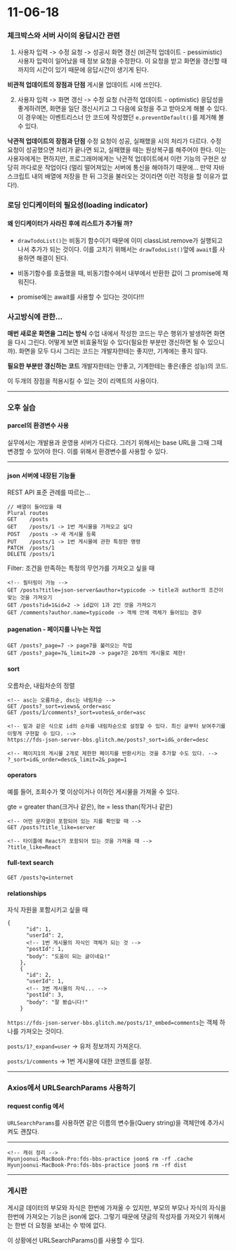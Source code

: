 # 11-06-18

### 체크박스와 서버 사이의 응답시간 관련
1. 사용자 입력 -> 수정 요청 -> 성공시 화면 갱신 (비관적 업데이트 - pessimistic)
사용자 입력이 일어났을 때 정보 요청을 수정한다. 이 요청을 받고 화면을 갱신할 때까지의 시간이 있기 때문에 응답시간이 생기게 된다.

**비관적 업데이트의 장점과 단점**
게시물 업데이트 시에 쓰인다.

2. 사용자 입력 -> 화면 갱신 -> 수정 요청 (낙관적 업데이트 - optimistic)
응답성을 좋게하려면, 화면을 일단 갱신시키고 그 다음에 요청을 주고 받아오게 해볼 수 있다. 이 경우에는 이벤트리스너 안 코드에 작성했던 `e.preventDefault()`를 제거해 볼 수 있다.

**낙관적 업데이트의 장점과 단점**
수정 요청이 성공, 실패했을 시의 처리가 다르다. 수정 요청이 성공했으면 처리가 끝나면 되고, 실패했을 때는 원상복구를 해주어야 한다. 이는 사용자에게는 편하지만, 프로그래머에게는 낙관적 업데이트에서 이런 기능의 구현은 상당히 까다로운 작업이다 (멀리 떨어져있는 서버에 통신을 해야하기 때문에... 만약 자바스크립트 내의 배열에 저장을 한 뒤 그것을 불러오는 것이라면 이런 걱정을 할 이유가 없다!).

### 로딩 인디케이터의 필요성(loading indicator)
#### 왜 인디케이터가 사라진 후에 리스트가 추가될 까?
- `drawTodoList()`는 비동기 함수이기 때문에 이미 classList.remove가 실행되고 나서 추가가 되는 것이다. 이를 고치기 위해서는 `drawTodoList()`앞에 `await`를 사용하면 해결이 된다. 

- 비동기함수를 호출했을 때, 비동기함수에서 내부에서 반환한 값이 그 promise에 채워진다.
- promise에는 await를 사용할 수 있다는 것이다!!!

### 사고방식에 관한...
**매번 새로운 화면을 그리는 방식**
수업 내에서 작성한 코드는 무슨 행위가 발생하면 화면을 다시 그린다. 어떻게 보면 비효율적일 수 있다(필요한 부분만 갱신하면 될 수 있으니까).
화면을 모두 다시 그리는 코드는 개발자한테는 좋지만, 기계에는 좋지 않다.

**필요한 부분만 갱신하는 코드**
개발자한테는 안좋고, 기계한테는 좋은(좋은 성능)의 코드.

이 두개의 장점을 적용시킬 수 있는 것이 리액트의 사용이다.

---
### 오후 실습

#### parcel의 환경변수 사용
실무에서는 개발용과 운영용 서버가 다르다. 그러기 위해서는 base URL을 그때 그때 변경할 수 있어야 한다. 이를 위해서 환경변수를 사용할 수 있다.

---

#### json 서버에 내장된 기능들

REST API 표준 관례를 따르는...
```
// 배열이 들어있을 때
Plural routes
GET    /posts
GET    /posts/1 -> 1번 게시물을 가져오고 싶다
POST   /posts -> 새 게시물 등록
PUT    /posts/1 -> 1번 게시물에 관한 특정한 명령
PATCH  /posts/1
DELETE /posts/1
```

Filter: 조건을 만족하는 특정의 무언가를 가져오고 싶을 때
```
<!-- 필터링이 가능 -->
GET /posts?title=json-server&author=typicode -> title과 author의 조건이 맞는 것을 가져오기
GET /posts?id=1&id=2 -> id값이 1과 2인 것을 가져오기
GET /comments?author.name=typicode -> 객체 안에 객체가 들어있는 경우
```

#### pagenation - 페이지를 나누는 작업

```
GET /posts?_page=7 -> page7을 불러오는 작업
GET /posts?_page=7&_limit=20 -> page7은 20개의 게시물로 제한!
```

#### sort
오름차순, 내림차순의 정렬
```
<!-- asc는 오름차순, dsc는 내림차순 -->
GET /posts?_sort=views&_order=asc
GET /posts/1/comments?_sort=votes&_order=asc

<!-- 밑과 같은 식으로 id의 순차를 내림차순으로 설정할 수 있다. 최신 글부터 보여주기를 이렇게 구현할 수 있다. -->
https://fds-json-server-bbs.glitch.me/posts?_sort=id&_order=desc

<!-- 페이지1의 게시물 2개로 제한한 페이지를 반환시키는 것을 추가할 수도 있다. -->
?_sort=id&_order=desc&_limit=2&_page=1
```

#### operators

예를 들어, 조회수가 몇 이상이거나 이하인 게시물을 가져올 수 있다.

gte = greater than(크거나 같은), lte = less than(작거나 같은)

```
<!-- 어떤 문자열이 포함되어 있는 지를 확인할 때 -->
GET /posts?title_like=server

<!-- 타이틀에 React가 포함되어 있는 것을 가져올 때 -->
?title_like=React
```

#### full-text search

```
GET /posts?q=internet
```

#### relationships

자식 자원을 포함시키고 싶을 때

```
{
      "id": 1,
      "userId": 2,
      <!-- 1번 게시물의 자식인 객체가 되는 것 -->
      "postId": 1,
      "body": "도움이 되는 글이네요!"
    },
    {
      "id": 2,
      "userId": 1,
      <!-- 3번 게시물의 자식... -->
      "postId": 3,
      "body": "잘 봤습니다!"
    }
```

`https://fds-json-server-bbs.glitch.me/posts/1?_embed=comments`는 객체 하나를 가져오는 것이다.

`posts/1?_expand=user` -> 유저 정보까지 가져온다.

`posts/1/comments` -> 1번 게시물에 대한 코멘트를 설정.

---

### Axios에서 URLSearchParams 사용하기

#### request config 에서

`URLSearchParams`를 사용하면 같은 이름의 변수들(Query string)을 객체안에 추가시켜도 괜찮다.

---

```
<!-- 캐쉬 정리 -->
Hyunjoonui-MacBook-Pro:fds-bbs-practice joon$ rm -rf .cache
Hyunjoonui-MacBook-Pro:fds-bbs-practice joon$ rm -rf dist
```

---

### 게시판

게시글 데이터의 부모와 자식은 한번에 가져올 수 있지만, 부모의 부모나 자식의 자식을 한번에 가져오는 기능은 json에 없다. 그렇기 때문에 댓글의 작성자를 가져오기 위해서는 한번 더 요청을 보내는 수 밖에 없다.

이 상황에선 URLSearchParams()를 사용할 수 있다.